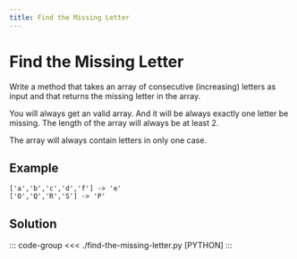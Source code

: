 ```yaml
---
title: Find the Missing Letter
---
```


# Find the Missing Letter

Write a method that takes an array of consecutive (increasing) letters as input and that returns the missing letter in the array.

You will always get an valid array. And it will be always exactly one letter be missing. The length of the array will always be at least 2.

The array will always contain letters in only one case.

## Example

```:no-line-numbers
['a','b','c','d','f'] -> 'e'
['O','Q','R','S'] -> 'P'
```

## Solution

::: code-group
<<< ./find-the-missing-letter.py [PYTHON]
:::
